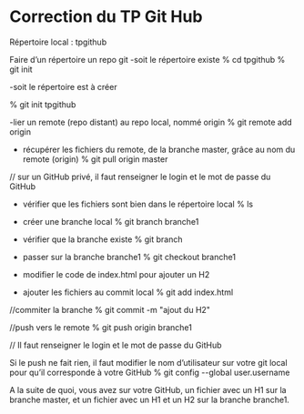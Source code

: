 # Correction du TP Git Hub

Répertoire local : tpgithub

Faire d’un répertoire un repo git
-soit le répertoire existe
    % cd tpgithub
    % git init

-soit le répertoire est à créer

  % git init tpgithub


-lier un remote (repo distant) au repo local, nommé origin
% git remote add origin <url du remote>

- récupérer les fichiers du remote, de la branche master, grâce au nom du remote (origin)
% git pull origin master

// sur un GitHub privé, il faut renseigner le login et le mot de passe du GitHub

- vérifier que les fichiers sont bien dans le répertoire local
% ls

- créer une branche local
% git branch branche1

- vérifier que la branche existe
% git branch

- passer sur la branche branche1
% git checkout branche1

- modifier le code de index.html pour ajouter un H2

- ajouter les fichiers au commit local
% git add index.html 

//commiter la branche
% git commit -m "ajout du H2"

//push vers le remote
% git push origin branche1

// Il faut renseigner le login et le mot de passe du GitHub

Si le push ne fait rien, il faut modifier le nom d’utilisateur sur votre git local pour qu’il corresponde à votre GitHub
% git config --global user.username <nomUtilisateurGithub>

A la suite de quoi, vous avez sur votre GitHub, un fichier avec un H1 sur la branche master, et un fichier avec un H1 et un H2 sur la branche branche1.
